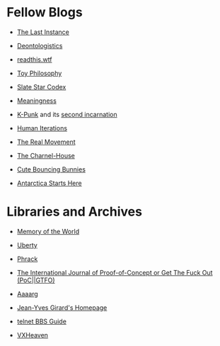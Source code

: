 # Fellow Blogs

* [The Last Instance](https://thelastinstance.com)

* [Deontologistics](https://deontologistics.wordpress.com/)

* [readthis.wtf](http://readthis.wtf/)

* [Toy Philosophy](https://toyphilosophy.com/)

* [Slate Star Codex](https://slatestarcodex.com)

* [Meaningness](https://meaningness.com)

* [K-Punk](http://k-punk.abstractdynamics.org/) and
its [second incarnation](http://k-punk.org)

* [Human Iterations](http://humaniterations.net)

* [The Real Movement](https://therealmovement.wordpress.com/)

* [The Charnel-House](https://thecharnelhouse.org/)

* [Cute Bouncing Bunnies](https://cutebouncingbunnies.wordpress.com/)

* [Antarctica Starts Here](https://drwho.virtadpt.net/)

# Libraries and Archives

* [Memory of the World](https://library.memoryoftheworld.org)

* [Uberty](http://uberty.org/)

* [Phrack](http://www.phrack.org/)

* [The International Journal of Proof-of-Concept or Get The Fuck Out (PoC||GTFO)](https://www.alchemistowl.org/pocorgtfo/)

* [Aaaarg](http://aaaarg.fail/)

* [Jean-Yves Girard's Homepage](http://girard.perso.math.cnrs.fr/Accueil.html)

* [telnet BBS Guide](https://www.telnetbbsguide.com/)

* [VXHeaven](http://83.133.184.251/virensimulation.org/index.html)
